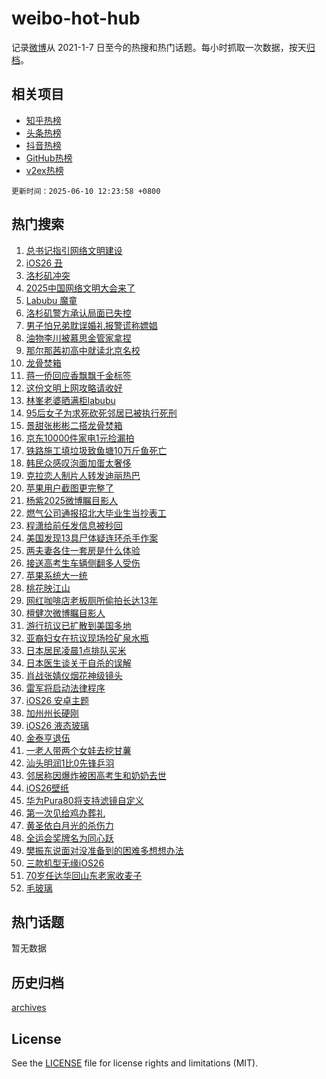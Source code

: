 # weibo-hot-hub

记录[微博](https://www.weibo.com)从 2021-1-7 日至今的热搜和热门话题。每小时抓取一次数据，按天[归档](archives)。

## 相关项目

- [知乎热榜](https://github.com/lonnyzhang423/zhihu-hot-hub)
- [头条热榜](https://github.com/lonnyzhang423/toutiao-hot-hub)
- [抖音热榜](https://github.com/lonnyzhang423/douyin-hot-hub)
- [GitHub热榜](https://github.com/lonnyzhang423/github-hot-hub)
- [v2ex热榜](https://github.com/lonnyzhang423/v2ex-hot-hub)


`更新时间：2025-06-10 12:23:58 +0800`

## 热门搜索

1. [总书记指引网络文明建设](https://m.weibo.cn/search?containerid=100103type%3D1%26t%3D10%26q%3D%23%E6%80%BB%E4%B9%A6%E8%AE%B0%E6%8C%87%E5%BC%95%E7%BD%91%E7%BB%9C%E6%96%87%E6%98%8E%E5%BB%BA%E8%AE%BE%23&stream_entry_id=51&isnewpage=1&extparam=seat%3D1%26filter_type%3Drealtimehot%26c_type%3D51%26q%3D%2523%25E6%2580%25BB%25E4%25B9%25A6%25E8%25AE%25B0%25E6%258C%2587%25E5%25BC%2595%25E7%25BD%2591%25E7%25BB%259C%25E6%2596%2587%25E6%2598%258E%25E5%25BB%25BA%25E8%25AE%25BE%2523%26dgr%3D0%26cate%3D10103%26pos%3D0%26stream_entry_id%3D51%26display_time%3D1749529436%26pre_seqid%3D1749529436639037082501)
1. [iOS26 丑](https://m.weibo.cn/search?containerid=100103type%3D1%26t%3D10%26q%3DiOS26+%E4%B8%91&stream_entry_id=31&isnewpage=1&extparam=seat%3D1%26flag%3D1%26c_type%3D31%26cate%3D5001%26lcate%3D5001%26stream_entry_id%3D31%26filter_type%3Drealtimehot%26pos%3D0%26dgr%3D0%26band_rank%3D1%26realpos%3D1%26q%3DiOS26%2520%25E4%25B8%2591%26display_time%3D1749529436%26pre_seqid%3D1749529436639037082501)
1. [洛杉矶冲突](https://m.weibo.cn/search?containerid=100103type%3D1%26t%3D10%26q%3D%23%E6%B4%9B%E6%9D%89%E7%9F%B6%E5%86%B2%E7%AA%81%23&stream_entry_id=31&isnewpage=1&extparam=seat%3D1%26flag%3D1%26c_type%3D31%26cate%3D5001%26lcate%3D5001%26stream_entry_id%3D31%26filter_type%3Drealtimehot%26pos%3D1%26dgr%3D0%26band_rank%3D2%26realpos%3D2%26q%3D%2523%25E6%25B4%259B%25E6%259D%2589%25E7%259F%25B6%25E5%2586%25B2%25E7%25AA%2581%2523%26display_time%3D1749529436%26pre_seqid%3D1749529436639037082501)
1. [2025中国网络文明大会来了](https://m.weibo.cn/search?containerid=100103type%3D1%26t%3D10%26q%3D%232025%E4%B8%AD%E5%9B%BD%E7%BD%91%E7%BB%9C%E6%96%87%E6%98%8E%E5%A4%A7%E4%BC%9A%E6%9D%A5%E4%BA%86%23&stream_entry_id=31&isnewpage=1&extparam=seat%3D1%26flag%3D0%26c_type%3D31%26cate%3D5001%26lcate%3D5001%26stream_entry_id%3D31%26filter_type%3Drealtimehot%26pos%3D2%26dgr%3D0%26band_rank%3D3%26realpos%3D3%26q%3D%25232025%25E4%25B8%25AD%25E5%259B%25BD%25E7%25BD%2591%25E7%25BB%259C%25E6%2596%2587%25E6%2598%258E%25E5%25A4%25A7%25E4%25BC%259A%25E6%259D%25A5%25E4%25BA%2586%2523%26display_time%3D1749529436%26pre_seqid%3D1749529436639037082501)
1. [Labubu 魔童](https://m.weibo.cn/search?containerid=100103type%3D1%26t%3D10%26q%3DLabubu+%E9%AD%94%E7%AB%A5&stream_entry_id=31&isnewpage=1&extparam=seat%3D1%26flag%3D2%26c_type%3D31%26cate%3D5001%26lcate%3D5001%26stream_entry_id%3D31%26filter_type%3Drealtimehot%26pos%3D3%26dgr%3D0%26band_rank%3D4%26realpos%3D4%26q%3DLabubu%2520%25E9%25AD%2594%25E7%25AB%25A5%26display_time%3D1749529436%26pre_seqid%3D1749529436639037082501)
1. [洛杉矶警方承认局面已失控](https://m.weibo.cn/search?containerid=100103type%3D1%26t%3D10%26q%3D%23%E6%B4%9B%E6%9D%89%E7%9F%B6%E8%AD%A6%E6%96%B9%E6%89%BF%E8%AE%A4%E5%B1%80%E9%9D%A2%E5%B7%B2%E5%A4%B1%E6%8E%A7%23&stream_entry_id=31&isnewpage=1&extparam=seat%3D1%26flag%3D0%26c_type%3D31%26cate%3D5001%26lcate%3D5001%26stream_entry_id%3D31%26filter_type%3Drealtimehot%26pos%3D4%26dgr%3D0%26band_rank%3D5%26realpos%3D5%26q%3D%2523%25E6%25B4%259B%25E6%259D%2589%25E7%259F%25B6%25E8%25AD%25A6%25E6%2596%25B9%25E6%2589%25BF%25E8%25AE%25A4%25E5%25B1%2580%25E9%259D%25A2%25E5%25B7%25B2%25E5%25A4%25B1%25E6%258E%25A7%2523%26display_time%3D1749529436%26pre_seqid%3D1749529436639037082501)
1. [男子怕兄弟耽误婚礼报警谎称嫖娼](https://m.weibo.cn/search?containerid=100103type%3D1%26t%3D10%26q%3D%23%E7%94%B7%E5%AD%90%E6%80%95%E5%85%84%E5%BC%9F%E8%80%BD%E8%AF%AF%E5%A9%9A%E7%A4%BC%E6%8A%A5%E8%AD%A6%E8%B0%8E%E7%A7%B0%E5%AB%96%E5%A8%BC%23&stream_entry_id=31&isnewpage=1&extparam=seat%3D1%26flag%3D1%26c_type%3D31%26cate%3D5001%26lcate%3D5001%26stream_entry_id%3D31%26filter_type%3Drealtimehot%26pos%3D5%26dgr%3D0%26band_rank%3D6%26realpos%3D6%26q%3D%2523%25E7%2594%25B7%25E5%25AD%2590%25E6%2580%2595%25E5%2585%2584%25E5%25BC%259F%25E8%2580%25BD%25E8%25AF%25AF%25E5%25A9%259A%25E7%25A4%25BC%25E6%258A%25A5%25E8%25AD%25A6%25E8%25B0%258E%25E7%25A7%25B0%25E5%25AB%2596%25E5%25A8%25BC%2523%26display_time%3D1749529436%26pre_seqid%3D1749529436639037082501)
1. [油物李川被慕思金管家拿捏](https://m.weibo.cn/search?containerid=100103type%3D1%26t%3D10%26q%3D%23%E6%B2%B9%E7%89%A9%E6%9D%8E%E5%B7%9D%E8%A2%AB%E6%85%95%E6%80%9D%E9%87%91%E7%AE%A1%E5%AE%B6%E6%8B%BF%E6%8D%8F%23&stream_entry_id=31&isnewpage=1&extparam=seat%3D1%26filter_type%3Drealtimehot%26c_type%3D31%26cate%3D5001%26lcate%3D5001%26stream_entry_id%3D31%26is_ad_pos%3D1%26q%3D%2523%25E6%25B2%25B9%25E7%2589%25A9%25E6%259D%258E%25E5%25B7%259D%25E8%25A2%25AB%25E6%2585%2595%25E6%2580%259D%25E9%2587%2591%25E7%25AE%25A1%25E5%25AE%25B6%25E6%258B%25BF%25E6%258D%258F%2523%26topic_ad%3D1%26dgr%3D0%26pos%3D6%26adid%3D289356%26band_rank%3D7%26display_time%3D1749529436%26pre_seqid%3D1749529436639037082501)
1. [那尔那茜初高中就读北京名校](https://m.weibo.cn/search?containerid=100103type%3D1%26t%3D10%26q%3D%23%E9%82%A3%E5%B0%94%E9%82%A3%E8%8C%9C%E5%88%9D%E9%AB%98%E4%B8%AD%E5%B0%B1%E8%AF%BB%E5%8C%97%E4%BA%AC%E5%90%8D%E6%A0%A1%23&stream_entry_id=31&isnewpage=1&extparam=seat%3D1%26flag%3D2%26c_type%3D31%26cate%3D5001%26lcate%3D5001%26stream_entry_id%3D31%26filter_type%3Drealtimehot%26pos%3D7%26dgr%3D0%26band_rank%3D7%26realpos%3D7%26q%3D%2523%25E9%2582%25A3%25E5%25B0%2594%25E9%2582%25A3%25E8%258C%259C%25E5%2588%259D%25E9%25AB%2598%25E4%25B8%25AD%25E5%25B0%25B1%25E8%25AF%25BB%25E5%258C%2597%25E4%25BA%25AC%25E5%2590%258D%25E6%25A0%25A1%2523%26display_time%3D1749529436%26pre_seqid%3D1749529436639037082501)
1. [龙骨焚箱](https://m.weibo.cn/search?containerid=100103type%3D1%26t%3D10%26q%3D%E9%BE%99%E9%AA%A8%E7%84%9A%E7%AE%B1&stream_entry_id=31&isnewpage=1&extparam=seat%3D1%26flag%3D2%26c_type%3D31%26cate%3D5001%26lcate%3D5001%26stream_entry_id%3D31%26filter_type%3Drealtimehot%26pos%3D8%26dgr%3D0%26band_rank%3D8%26realpos%3D8%26q%3D%25E9%25BE%2599%25E9%25AA%25A8%25E7%2584%259A%25E7%25AE%25B1%26display_time%3D1749529436%26pre_seqid%3D1749529436639037082501)
1. [蒋一侨回应香飘飘千金标签](https://m.weibo.cn/search?containerid=100103type%3D1%26t%3D10%26q%3D%23%E8%92%8B%E4%B8%80%E4%BE%A8%E5%9B%9E%E5%BA%94%E9%A6%99%E9%A3%98%E9%A3%98%E5%8D%83%E9%87%91%E6%A0%87%E7%AD%BE%23&stream_entry_id=31&isnewpage=1&extparam=seat%3D1%26flag%3D0%26c_type%3D31%26cate%3D5001%26lcate%3D5001%26stream_entry_id%3D31%26filter_type%3Drealtimehot%26pos%3D9%26dgr%3D0%26band_rank%3D9%26realpos%3D9%26q%3D%2523%25E8%2592%258B%25E4%25B8%2580%25E4%25BE%25A8%25E5%259B%259E%25E5%25BA%2594%25E9%25A6%2599%25E9%25A3%2598%25E9%25A3%2598%25E5%258D%2583%25E9%2587%2591%25E6%25A0%2587%25E7%25AD%25BE%2523%26display_time%3D1749529436%26pre_seqid%3D1749529436639037082501)
1. [这份文明上网攻略请收好](https://m.weibo.cn/search?containerid=100103type%3D1%26t%3D10%26q%3D%23%E8%BF%99%E4%BB%BD%E6%96%87%E6%98%8E%E4%B8%8A%E7%BD%91%E6%94%BB%E7%95%A5%E8%AF%B7%E6%94%B6%E5%A5%BD%23&stream_entry_id=31&isnewpage=1&extparam=seat%3D1%26flag%3D0%26c_type%3D31%26cate%3D5001%26lcate%3D5001%26stream_entry_id%3D31%26filter_type%3Drealtimehot%26pos%3D10%26dgr%3D0%26band_rank%3D10%26realpos%3D10%26q%3D%2523%25E8%25BF%2599%25E4%25BB%25BD%25E6%2596%2587%25E6%2598%258E%25E4%25B8%258A%25E7%25BD%2591%25E6%2594%25BB%25E7%2595%25A5%25E8%25AF%25B7%25E6%2594%25B6%25E5%25A5%25BD%2523%26display_time%3D1749529436%26pre_seqid%3D1749529436639037082501)
1. [林峯老婆晒满柜labubu](https://m.weibo.cn/search?containerid=100103type%3D1%26t%3D10%26q%3D%23%E6%9E%97%E5%B3%AF%E8%80%81%E5%A9%86%E6%99%92%E6%BB%A1%E6%9F%9Clabubu%23&stream_entry_id=31&isnewpage=1&extparam=seat%3D1%26flag%3D1%26c_type%3D31%26cate%3D5001%26lcate%3D5001%26stream_entry_id%3D31%26filter_type%3Drealtimehot%26pos%3D11%26dgr%3D0%26band_rank%3D11%26realpos%3D11%26q%3D%2523%25E6%259E%2597%25E5%25B3%25AF%25E8%2580%2581%25E5%25A9%2586%25E6%2599%2592%25E6%25BB%25A1%25E6%259F%259Clabubu%2523%26display_time%3D1749529436%26pre_seqid%3D1749529436639037082501)
1. [95后女子为求死砍死邻居已被执行死刑](https://m.weibo.cn/search?containerid=100103type%3D1%26t%3D10%26q%3D%2395%E5%90%8E%E5%A5%B3%E5%AD%90%E4%B8%BA%E6%B1%82%E6%AD%BB%E7%A0%8D%E6%AD%BB%E9%82%BB%E5%B1%85%E5%B7%B2%E8%A2%AB%E6%89%A7%E8%A1%8C%E6%AD%BB%E5%88%91%23&stream_entry_id=31&isnewpage=1&extparam=seat%3D1%26flag%3D0%26c_type%3D31%26cate%3D5001%26lcate%3D5001%26stream_entry_id%3D31%26filter_type%3Drealtimehot%26pos%3D12%26dgr%3D0%26band_rank%3D12%26realpos%3D12%26q%3D%252395%25E5%2590%258E%25E5%25A5%25B3%25E5%25AD%2590%25E4%25B8%25BA%25E6%25B1%2582%25E6%25AD%25BB%25E7%25A0%258D%25E6%25AD%25BB%25E9%2582%25BB%25E5%25B1%2585%25E5%25B7%25B2%25E8%25A2%25AB%25E6%2589%25A7%25E8%25A1%258C%25E6%25AD%25BB%25E5%2588%2591%2523%26display_time%3D1749529436%26pre_seqid%3D1749529436639037082501)
1. [景甜张彬彬二搭龙骨焚箱](https://m.weibo.cn/search?containerid=100103type%3D1%26t%3D10%26q%3D%E6%99%AF%E7%94%9C%E5%BC%A0%E5%BD%AC%E5%BD%AC%E4%BA%8C%E6%90%AD%E9%BE%99%E9%AA%A8%E7%84%9A%E7%AE%B1&stream_entry_id=31&isnewpage=1&extparam=seat%3D1%26flag%3D0%26c_type%3D31%26cate%3D5001%26lcate%3D5001%26stream_entry_id%3D31%26filter_type%3Drealtimehot%26pos%3D13%26dgr%3D0%26band_rank%3D13%26realpos%3D13%26q%3D%25E6%2599%25AF%25E7%2594%259C%25E5%25BC%25A0%25E5%25BD%25AC%25E5%25BD%25AC%25E4%25BA%258C%25E6%2590%25AD%25E9%25BE%2599%25E9%25AA%25A8%25E7%2584%259A%25E7%25AE%25B1%26display_time%3D1749529436%26pre_seqid%3D1749529436639037082501)
1. [京东10000件家电1元捡漏拍](https://m.weibo.cn/search?containerid=100103type%3D1%26t%3D10%26q%3D%23%E4%BA%AC%E4%B8%9C10000%E4%BB%B6%E5%AE%B6%E7%94%B51%E5%85%83%E6%8D%A1%E6%BC%8F%E6%8B%8D%23&stream_entry_id=31&isnewpage=1&extparam=seat%3D1%26flag%3D1%26c_type%3D31%26cate%3D5001%26lcate%3D5001%26stream_entry_id%3D31%26filter_type%3Drealtimehot%26pos%3D14%26dgr%3D0%26band_rank%3D14%26realpos%3D14%26q%3D%2523%25E4%25BA%25AC%25E4%25B8%259C10000%25E4%25BB%25B6%25E5%25AE%25B6%25E7%2594%25B51%25E5%2585%2583%25E6%258D%25A1%25E6%25BC%258F%25E6%258B%258D%2523%26display_time%3D1749529436%26pre_seqid%3D1749529436639037082501)
1. [铁路施工填垃圾致鱼塘10万斤鱼死亡](https://m.weibo.cn/search?containerid=100103type%3D1%26t%3D10%26q%3D%23%E9%93%81%E8%B7%AF%E6%96%BD%E5%B7%A5%E5%A1%AB%E5%9E%83%E5%9C%BE%E8%87%B4%E9%B1%BC%E5%A1%9810%E4%B8%87%E6%96%A4%E9%B1%BC%E6%AD%BB%E4%BA%A1%23&stream_entry_id=31&isnewpage=1&extparam=seat%3D1%26flag%3D1%26c_type%3D31%26cate%3D5001%26lcate%3D5001%26stream_entry_id%3D31%26filter_type%3Drealtimehot%26pos%3D15%26dgr%3D0%26band_rank%3D15%26realpos%3D15%26q%3D%2523%25E9%2593%2581%25E8%25B7%25AF%25E6%2596%25BD%25E5%25B7%25A5%25E5%25A1%25AB%25E5%259E%2583%25E5%259C%25BE%25E8%2587%25B4%25E9%25B1%25BC%25E5%25A1%259810%25E4%25B8%2587%25E6%2596%25A4%25E9%25B1%25BC%25E6%25AD%25BB%25E4%25BA%25A1%2523%26display_time%3D1749529436%26pre_seqid%3D1749529436639037082501)
1. [韩民众感叹泡面加蛋太奢侈](https://m.weibo.cn/search?containerid=100103type%3D1%26t%3D10%26q%3D%23%E9%9F%A9%E6%B0%91%E4%BC%97%E6%84%9F%E5%8F%B9%E6%B3%A1%E9%9D%A2%E5%8A%A0%E8%9B%8B%E5%A4%AA%E5%A5%A2%E4%BE%88%23&stream_entry_id=31&isnewpage=1&extparam=seat%3D1%26flag%3D0%26c_type%3D31%26cate%3D5001%26lcate%3D5001%26stream_entry_id%3D31%26filter_type%3Drealtimehot%26pos%3D16%26dgr%3D0%26band_rank%3D16%26realpos%3D16%26q%3D%2523%25E9%259F%25A9%25E6%25B0%2591%25E4%25BC%2597%25E6%2584%259F%25E5%258F%25B9%25E6%25B3%25A1%25E9%259D%25A2%25E5%258A%25A0%25E8%259B%258B%25E5%25A4%25AA%25E5%25A5%25A2%25E4%25BE%2588%2523%26display_time%3D1749529436%26pre_seqid%3D1749529436639037082501)
1. [克拉恋人制片人转发迪丽热巴](https://m.weibo.cn/search?containerid=100103type%3D1%26t%3D10%26q%3D%23%E5%85%8B%E6%8B%89%E6%81%8B%E4%BA%BA%E5%88%B6%E7%89%87%E4%BA%BA%E8%BD%AC%E5%8F%91%E8%BF%AA%E4%B8%BD%E7%83%AD%E5%B7%B4%23&stream_entry_id=31&isnewpage=1&extparam=seat%3D1%26flag%3D0%26c_type%3D31%26cate%3D5001%26lcate%3D5001%26stream_entry_id%3D31%26filter_type%3Drealtimehot%26pos%3D17%26dgr%3D0%26band_rank%3D17%26realpos%3D17%26q%3D%2523%25E5%2585%258B%25E6%258B%2589%25E6%2581%258B%25E4%25BA%25BA%25E5%2588%25B6%25E7%2589%2587%25E4%25BA%25BA%25E8%25BD%25AC%25E5%258F%2591%25E8%25BF%25AA%25E4%25B8%25BD%25E7%2583%25AD%25E5%25B7%25B4%2523%26display_time%3D1749529436%26pre_seqid%3D1749529436639037082501)
1. [苹果用户截图更完整了](https://m.weibo.cn/search?containerid=100103type%3D1%26t%3D10%26q%3D%23%E8%8B%B9%E6%9E%9C%E7%94%A8%E6%88%B7%E6%88%AA%E5%9B%BE%E6%9B%B4%E5%AE%8C%E6%95%B4%E4%BA%86%23&stream_entry_id=31&isnewpage=1&extparam=seat%3D1%26flag%3D0%26c_type%3D31%26cate%3D5001%26lcate%3D5001%26stream_entry_id%3D31%26filter_type%3Drealtimehot%26pos%3D18%26dgr%3D0%26band_rank%3D18%26realpos%3D18%26q%3D%2523%25E8%258B%25B9%25E6%259E%259C%25E7%2594%25A8%25E6%2588%25B7%25E6%2588%25AA%25E5%259B%25BE%25E6%259B%25B4%25E5%25AE%258C%25E6%2595%25B4%25E4%25BA%2586%2523%26display_time%3D1749529436%26pre_seqid%3D1749529436639037082501)
1. [杨紫2025微博瞩目影人](https://m.weibo.cn/search?containerid=100103type%3D1%26t%3D10%26q%3D%23%E6%9D%A8%E7%B4%AB2025%E5%BE%AE%E5%8D%9A%E7%9E%A9%E7%9B%AE%E5%BD%B1%E4%BA%BA%23&stream_entry_id=31&isnewpage=1&extparam=seat%3D1%26flag%3D1%26c_type%3D31%26cate%3D5001%26lcate%3D5001%26stream_entry_id%3D31%26filter_type%3Drealtimehot%26pos%3D19%26dgr%3D0%26band_rank%3D19%26realpos%3D19%26q%3D%2523%25E6%259D%25A8%25E7%25B4%25AB2025%25E5%25BE%25AE%25E5%258D%259A%25E7%259E%25A9%25E7%259B%25AE%25E5%25BD%25B1%25E4%25BA%25BA%2523%26display_time%3D1749529436%26pre_seqid%3D1749529436639037082501)
1. [燃气公司通报招北大毕业生当抄表工](https://m.weibo.cn/search?containerid=100103type%3D1%26t%3D10%26q%3D%23%E7%87%83%E6%B0%94%E5%85%AC%E5%8F%B8%E9%80%9A%E6%8A%A5%E6%8B%9B%E5%8C%97%E5%A4%A7%E6%AF%95%E4%B8%9A%E7%94%9F%E5%BD%93%E6%8A%84%E8%A1%A8%E5%B7%A5%23&stream_entry_id=31&isnewpage=1&extparam=seat%3D1%26flag%3D1%26c_type%3D31%26cate%3D5001%26lcate%3D5001%26stream_entry_id%3D31%26filter_type%3Drealtimehot%26pos%3D20%26dgr%3D0%26band_rank%3D20%26realpos%3D20%26q%3D%2523%25E7%2587%2583%25E6%25B0%2594%25E5%2585%25AC%25E5%258F%25B8%25E9%2580%259A%25E6%258A%25A5%25E6%258B%259B%25E5%258C%2597%25E5%25A4%25A7%25E6%25AF%2595%25E4%25B8%259A%25E7%2594%259F%25E5%25BD%2593%25E6%258A%2584%25E8%25A1%25A8%25E5%25B7%25A5%2523%26display_time%3D1749529436%26pre_seqid%3D1749529436639037082501)
1. [程潇给前任发信息被秒回](https://m.weibo.cn/search?containerid=100103type%3D1%26t%3D10%26q%3D%E7%A8%8B%E6%BD%87%E7%BB%99%E5%89%8D%E4%BB%BB%E5%8F%91%E4%BF%A1%E6%81%AF%E8%A2%AB%E7%A7%92%E5%9B%9E&stream_entry_id=31&isnewpage=1&extparam=seat%3D1%26flag%3D2%26c_type%3D31%26cate%3D5001%26lcate%3D5001%26stream_entry_id%3D31%26filter_type%3Drealtimehot%26pos%3D21%26dgr%3D0%26band_rank%3D21%26realpos%3D21%26q%3D%25E7%25A8%258B%25E6%25BD%2587%25E7%25BB%2599%25E5%2589%258D%25E4%25BB%25BB%25E5%258F%2591%25E4%25BF%25A1%25E6%2581%25AF%25E8%25A2%25AB%25E7%25A7%2592%25E5%259B%259E%26display_time%3D1749529436%26pre_seqid%3D1749529436639037082501)
1. [美国发现13具尸体疑连环杀手作案](https://m.weibo.cn/search?containerid=100103type%3D1%26t%3D10%26q%3D%23%E7%BE%8E%E5%9B%BD%E5%8F%91%E7%8E%B013%E5%85%B7%E5%B0%B8%E4%BD%93%E7%96%91%E8%BF%9E%E7%8E%AF%E6%9D%80%E6%89%8B%E4%BD%9C%E6%A1%88%23&stream_entry_id=31&isnewpage=1&extparam=seat%3D1%26flag%3D2%26c_type%3D31%26cate%3D5001%26lcate%3D5001%26stream_entry_id%3D31%26filter_type%3Drealtimehot%26pos%3D22%26dgr%3D0%26band_rank%3D22%26realpos%3D22%26q%3D%2523%25E7%25BE%258E%25E5%259B%25BD%25E5%258F%2591%25E7%258E%25B013%25E5%2585%25B7%25E5%25B0%25B8%25E4%25BD%2593%25E7%2596%2591%25E8%25BF%259E%25E7%258E%25AF%25E6%259D%2580%25E6%2589%258B%25E4%25BD%259C%25E6%25A1%2588%2523%26display_time%3D1749529436%26pre_seqid%3D1749529436639037082501)
1. [两夫妻各住一套房是什么体验](https://m.weibo.cn/search?containerid=100103type%3D1%26t%3D10%26q%3D%E4%B8%A4%E5%A4%AB%E5%A6%BB%E5%90%84%E4%BD%8F%E4%B8%80%E5%A5%97%E6%88%BF%E6%98%AF%E4%BB%80%E4%B9%88%E4%BD%93%E9%AA%8C&stream_entry_id=31&isnewpage=1&extparam=seat%3D1%26flag%3D1%26c_type%3D31%26cate%3D5001%26lcate%3D5001%26stream_entry_id%3D31%26filter_type%3Drealtimehot%26pos%3D23%26dgr%3D0%26band_rank%3D23%26realpos%3D23%26q%3D%25E4%25B8%25A4%25E5%25A4%25AB%25E5%25A6%25BB%25E5%2590%2584%25E4%25BD%258F%25E4%25B8%2580%25E5%25A5%2597%25E6%2588%25BF%25E6%2598%25AF%25E4%25BB%2580%25E4%25B9%2588%25E4%25BD%2593%25E9%25AA%258C%26display_time%3D1749529436%26pre_seqid%3D1749529436639037082501)
1. [接送高考生车辆侧翻多人受伤](https://m.weibo.cn/search?containerid=100103type%3D1%26t%3D10%26q%3D%23%E6%8E%A5%E9%80%81%E9%AB%98%E8%80%83%E7%94%9F%E8%BD%A6%E8%BE%86%E4%BE%A7%E7%BF%BB%E5%A4%9A%E4%BA%BA%E5%8F%97%E4%BC%A4%23&stream_entry_id=31&isnewpage=1&extparam=seat%3D1%26flag%3D1%26c_type%3D31%26cate%3D5001%26lcate%3D5001%26stream_entry_id%3D31%26filter_type%3Drealtimehot%26pos%3D24%26dgr%3D0%26band_rank%3D24%26realpos%3D24%26q%3D%2523%25E6%258E%25A5%25E9%2580%2581%25E9%25AB%2598%25E8%2580%2583%25E7%2594%259F%25E8%25BD%25A6%25E8%25BE%2586%25E4%25BE%25A7%25E7%25BF%25BB%25E5%25A4%259A%25E4%25BA%25BA%25E5%258F%2597%25E4%25BC%25A4%2523%26display_time%3D1749529436%26pre_seqid%3D1749529436639037082501)
1. [苹果系统大一统](https://m.weibo.cn/search?containerid=100103type%3D1%26t%3D10%26q%3D%E8%8B%B9%E6%9E%9C%E7%B3%BB%E7%BB%9F%E5%A4%A7%E4%B8%80%E7%BB%9F&stream_entry_id=31&isnewpage=1&extparam=seat%3D1%26flag%3D1%26c_type%3D31%26cate%3D5001%26lcate%3D5001%26stream_entry_id%3D31%26filter_type%3Drealtimehot%26pos%3D25%26dgr%3D0%26band_rank%3D25%26realpos%3D25%26q%3D%25E8%258B%25B9%25E6%259E%259C%25E7%25B3%25BB%25E7%25BB%259F%25E5%25A4%25A7%25E4%25B8%2580%25E7%25BB%259F%26display_time%3D1749529436%26pre_seqid%3D1749529436639037082501)
1. [桃花映江山](https://m.weibo.cn/search?containerid=100103type%3D1%26t%3D10%26q%3D%E6%A1%83%E8%8A%B1%E6%98%A0%E6%B1%9F%E5%B1%B1&stream_entry_id=31&isnewpage=1&extparam=seat%3D1%26flag%3D1%26c_type%3D31%26cate%3D5001%26lcate%3D5001%26stream_entry_id%3D31%26filter_type%3Drealtimehot%26pos%3D26%26dgr%3D0%26band_rank%3D26%26realpos%3D26%26q%3D%25E6%25A1%2583%25E8%258A%25B1%25E6%2598%25A0%25E6%25B1%259F%25E5%25B1%25B1%26display_time%3D1749529436%26pre_seqid%3D1749529436639037082501)
1. [网红咖啡店老板厕所偷拍长达13年](https://m.weibo.cn/search?containerid=100103type%3D1%26t%3D10%26q%3D%23%E7%BD%91%E7%BA%A2%E5%92%96%E5%95%A1%E5%BA%97%E8%80%81%E6%9D%BF%E5%8E%95%E6%89%80%E5%81%B7%E6%8B%8D%E9%95%BF%E8%BE%BE13%E5%B9%B4%23&stream_entry_id=31&isnewpage=1&extparam=seat%3D1%26flag%3D1%26c_type%3D31%26cate%3D5001%26lcate%3D5001%26stream_entry_id%3D31%26filter_type%3Drealtimehot%26pos%3D27%26dgr%3D0%26band_rank%3D27%26realpos%3D27%26q%3D%2523%25E7%25BD%2591%25E7%25BA%25A2%25E5%2592%2596%25E5%2595%25A1%25E5%25BA%2597%25E8%2580%2581%25E6%259D%25BF%25E5%258E%2595%25E6%2589%2580%25E5%2581%25B7%25E6%258B%258D%25E9%2595%25BF%25E8%25BE%25BE13%25E5%25B9%25B4%2523%26display_time%3D1749529436%26pre_seqid%3D1749529436639037082501)
1. [檀健次微博瞩目影人](https://m.weibo.cn/search?containerid=100103type%3D1%26t%3D10%26q%3D%23%E6%AA%80%E5%81%A5%E6%AC%A1%E5%BE%AE%E5%8D%9A%E7%9E%A9%E7%9B%AE%E5%BD%B1%E4%BA%BA%23&stream_entry_id=31&isnewpage=1&extparam=seat%3D1%26flag%3D1%26c_type%3D31%26cate%3D5001%26lcate%3D5001%26stream_entry_id%3D31%26filter_type%3Drealtimehot%26pos%3D28%26dgr%3D0%26band_rank%3D28%26realpos%3D28%26q%3D%2523%25E6%25AA%2580%25E5%2581%25A5%25E6%25AC%25A1%25E5%25BE%25AE%25E5%258D%259A%25E7%259E%25A9%25E7%259B%25AE%25E5%25BD%25B1%25E4%25BA%25BA%2523%26display_time%3D1749529436%26pre_seqid%3D1749529436639037082501)
1. [游行抗议已扩散到美国多地](https://m.weibo.cn/search?containerid=100103type%3D1%26t%3D10%26q%3D%23%E6%B8%B8%E8%A1%8C%E6%8A%97%E8%AE%AE%E5%B7%B2%E6%89%A9%E6%95%A3%E5%88%B0%E7%BE%8E%E5%9B%BD%E5%A4%9A%E5%9C%B0%23&stream_entry_id=31&isnewpage=1&extparam=seat%3D1%26flag%3D1%26c_type%3D31%26cate%3D5001%26lcate%3D5001%26stream_entry_id%3D31%26filter_type%3Drealtimehot%26pos%3D29%26dgr%3D0%26band_rank%3D29%26realpos%3D29%26q%3D%2523%25E6%25B8%25B8%25E8%25A1%258C%25E6%258A%2597%25E8%25AE%25AE%25E5%25B7%25B2%25E6%2589%25A9%25E6%2595%25A3%25E5%2588%25B0%25E7%25BE%258E%25E5%259B%25BD%25E5%25A4%259A%25E5%259C%25B0%2523%26display_time%3D1749529436%26pre_seqid%3D1749529436639037082501)
1. [亚裔妇女在抗议现场捡矿泉水瓶](https://m.weibo.cn/search?containerid=100103type%3D1%26t%3D10%26q%3D%23%E4%BA%9A%E8%A3%94%E5%A6%87%E5%A5%B3%E5%9C%A8%E6%8A%97%E8%AE%AE%E7%8E%B0%E5%9C%BA%E6%8D%A1%E7%9F%BF%E6%B3%89%E6%B0%B4%E7%93%B6%23&stream_entry_id=31&isnewpage=1&extparam=seat%3D1%26flag%3D1%26c_type%3D31%26cate%3D5001%26lcate%3D5001%26stream_entry_id%3D31%26filter_type%3Drealtimehot%26pos%3D30%26dgr%3D0%26band_rank%3D30%26realpos%3D30%26q%3D%2523%25E4%25BA%259A%25E8%25A3%2594%25E5%25A6%2587%25E5%25A5%25B3%25E5%259C%25A8%25E6%258A%2597%25E8%25AE%25AE%25E7%258E%25B0%25E5%259C%25BA%25E6%258D%25A1%25E7%259F%25BF%25E6%25B3%2589%25E6%25B0%25B4%25E7%2593%25B6%2523%26display_time%3D1749529436%26pre_seqid%3D1749529436639037082501)
1. [日本居民凌晨1点排队买米](https://m.weibo.cn/search?containerid=100103type%3D1%26t%3D10%26q%3D%23%E6%97%A5%E6%9C%AC%E5%B1%85%E6%B0%91%E5%87%8C%E6%99%A81%E7%82%B9%E6%8E%92%E9%98%9F%E4%B9%B0%E7%B1%B3%23&stream_entry_id=31&isnewpage=1&extparam=seat%3D1%26flag%3D0%26c_type%3D31%26cate%3D5001%26lcate%3D5001%26stream_entry_id%3D31%26filter_type%3Drealtimehot%26pos%3D31%26dgr%3D0%26band_rank%3D31%26realpos%3D31%26q%3D%2523%25E6%2597%25A5%25E6%259C%25AC%25E5%25B1%2585%25E6%25B0%2591%25E5%2587%258C%25E6%2599%25A81%25E7%2582%25B9%25E6%258E%2592%25E9%2598%259F%25E4%25B9%25B0%25E7%25B1%25B3%2523%26display_time%3D1749529436%26pre_seqid%3D1749529436639037082501)
1. [日本医生谈关于自杀的误解](https://m.weibo.cn/search?containerid=100103type%3D1%26t%3D10%26q%3D%E6%97%A5%E6%9C%AC%E5%8C%BB%E7%94%9F%E8%B0%88%E5%85%B3%E4%BA%8E%E8%87%AA%E6%9D%80%E7%9A%84%E8%AF%AF%E8%A7%A3&stream_entry_id=31&isnewpage=1&extparam=seat%3D1%26flag%3D1%26c_type%3D31%26cate%3D5001%26lcate%3D5001%26stream_entry_id%3D31%26filter_type%3Drealtimehot%26pos%3D32%26dgr%3D0%26band_rank%3D32%26realpos%3D32%26q%3D%25E6%2597%25A5%25E6%259C%25AC%25E5%258C%25BB%25E7%2594%259F%25E8%25B0%2588%25E5%2585%25B3%25E4%25BA%258E%25E8%2587%25AA%25E6%259D%2580%25E7%259A%2584%25E8%25AF%25AF%25E8%25A7%25A3%26display_time%3D1749529436%26pre_seqid%3D1749529436639037082501)
1. [肖战张婧仪烟花神级镜头](https://m.weibo.cn/search?containerid=100103type%3D1%26t%3D10%26q%3D%23%E8%82%96%E6%88%98%E5%BC%A0%E5%A9%A7%E4%BB%AA%E7%83%9F%E8%8A%B1%E7%A5%9E%E7%BA%A7%E9%95%9C%E5%A4%B4%23&stream_entry_id=31&isnewpage=1&extparam=seat%3D1%26flag%3D1%26c_type%3D31%26cate%3D5001%26lcate%3D5001%26stream_entry_id%3D31%26filter_type%3Drealtimehot%26pos%3D33%26dgr%3D0%26band_rank%3D33%26realpos%3D33%26q%3D%2523%25E8%2582%2596%25E6%2588%2598%25E5%25BC%25A0%25E5%25A9%25A7%25E4%25BB%25AA%25E7%2583%259F%25E8%258A%25B1%25E7%25A5%259E%25E7%25BA%25A7%25E9%2595%259C%25E5%25A4%25B4%2523%26display_time%3D1749529436%26pre_seqid%3D1749529436639037082501)
1. [雷军将启动法律程序](https://m.weibo.cn/search?containerid=100103type%3D1%26t%3D10%26q%3D%23%E9%9B%B7%E5%86%9B%E5%B0%86%E5%90%AF%E5%8A%A8%E6%B3%95%E5%BE%8B%E7%A8%8B%E5%BA%8F%23&stream_entry_id=31&isnewpage=1&extparam=seat%3D1%26flag%3D1%26c_type%3D31%26cate%3D5001%26lcate%3D5001%26stream_entry_id%3D31%26filter_type%3Drealtimehot%26pos%3D34%26dgr%3D0%26band_rank%3D34%26realpos%3D34%26q%3D%2523%25E9%259B%25B7%25E5%2586%259B%25E5%25B0%2586%25E5%2590%25AF%25E5%258A%25A8%25E6%25B3%2595%25E5%25BE%258B%25E7%25A8%258B%25E5%25BA%258F%2523%26display_time%3D1749529436%26pre_seqid%3D1749529436639037082501)
1. [iOS26 安卓主题](https://m.weibo.cn/search?containerid=100103type%3D1%26t%3D10%26q%3DiOS26+%E5%AE%89%E5%8D%93%E4%B8%BB%E9%A2%98&stream_entry_id=31&isnewpage=1&extparam=seat%3D1%26flag%3D1%26c_type%3D31%26cate%3D5001%26lcate%3D5001%26stream_entry_id%3D31%26filter_type%3Drealtimehot%26pos%3D35%26dgr%3D0%26band_rank%3D35%26realpos%3D35%26q%3DiOS26%2520%25E5%25AE%2589%25E5%258D%2593%25E4%25B8%25BB%25E9%25A2%2598%26display_time%3D1749529436%26pre_seqid%3D1749529436639037082501)
1. [加州州长硬刚](https://m.weibo.cn/search?containerid=100103type%3D1%26t%3D10%26q%3D%23%E5%8A%A0%E5%B7%9E%E5%B7%9E%E9%95%BF%E7%A1%AC%E5%88%9A%23&stream_entry_id=31&isnewpage=1&extparam=seat%3D1%26flag%3D1%26c_type%3D31%26cate%3D5001%26lcate%3D5001%26stream_entry_id%3D31%26filter_type%3Drealtimehot%26pos%3D36%26dgr%3D0%26band_rank%3D36%26realpos%3D36%26q%3D%2523%25E5%258A%25A0%25E5%25B7%259E%25E5%25B7%259E%25E9%2595%25BF%25E7%25A1%25AC%25E5%2588%259A%2523%26display_time%3D1749529436%26pre_seqid%3D1749529436639037082501)
1. [iOS26 液态玻璃](https://m.weibo.cn/search?containerid=100103type%3D1%26t%3D10%26q%3DiOS26+%E6%B6%B2%E6%80%81%E7%8E%BB%E7%92%83&stream_entry_id=31&isnewpage=1&extparam=seat%3D1%26flag%3D1%26c_type%3D31%26cate%3D5001%26lcate%3D5001%26stream_entry_id%3D31%26filter_type%3Drealtimehot%26pos%3D37%26dgr%3D0%26band_rank%3D37%26realpos%3D37%26q%3DiOS26%2520%25E6%25B6%25B2%25E6%2580%2581%25E7%258E%25BB%25E7%2592%2583%26display_time%3D1749529436%26pre_seqid%3D1749529436639037082501)
1. [金泰亨退伍](https://m.weibo.cn/search?containerid=100103type%3D1%26t%3D10%26q%3D%E9%87%91%E6%B3%B0%E4%BA%A8%E9%80%80%E4%BC%8D&stream_entry_id=31&isnewpage=1&extparam=seat%3D1%26flag%3D0%26c_type%3D31%26cate%3D5001%26lcate%3D5001%26stream_entry_id%3D31%26filter_type%3Drealtimehot%26pos%3D38%26dgr%3D0%26band_rank%3D38%26realpos%3D38%26q%3D%25E9%2587%2591%25E6%25B3%25B0%25E4%25BA%25A8%25E9%2580%2580%25E4%25BC%258D%26display_time%3D1749529436%26pre_seqid%3D1749529436639037082501)
1. [一老人带两个女娃去挖甘薯](https://m.weibo.cn/search?containerid=100103type%3D1%26t%3D10%26q%3D%E4%B8%80%E8%80%81%E4%BA%BA%E5%B8%A6%E4%B8%A4%E4%B8%AA%E5%A5%B3%E5%A8%83%E5%8E%BB%E6%8C%96%E7%94%98%E8%96%AF&stream_entry_id=31&isnewpage=1&extparam=seat%3D1%26flag%3D1%26c_type%3D31%26cate%3D5001%26lcate%3D5001%26stream_entry_id%3D31%26filter_type%3Drealtimehot%26pos%3D39%26dgr%3D0%26band_rank%3D39%26realpos%3D39%26q%3D%25E4%25B8%2580%25E8%2580%2581%25E4%25BA%25BA%25E5%25B8%25A6%25E4%25B8%25A4%25E4%25B8%25AA%25E5%25A5%25B3%25E5%25A8%2583%25E5%258E%25BB%25E6%258C%2596%25E7%2594%2598%25E8%2596%25AF%26display_time%3D1749529436%26pre_seqid%3D1749529436639037082501)
1. [汕头明润1比0先锋乒羽](https://m.weibo.cn/search?containerid=100103type%3D1%26t%3D10%26q%3D%23%E6%B1%95%E5%A4%B4%E6%98%8E%E6%B6%A61%E6%AF%940%E5%85%88%E9%94%8B%E4%B9%92%E7%BE%BD%23&stream_entry_id=31&isnewpage=1&extparam=seat%3D1%26flag%3D1%26c_type%3D31%26cate%3D5001%26lcate%3D5001%26stream_entry_id%3D31%26filter_type%3Drealtimehot%26pos%3D40%26dgr%3D0%26band_rank%3D40%26realpos%3D40%26q%3D%2523%25E6%25B1%2595%25E5%25A4%25B4%25E6%2598%258E%25E6%25B6%25A61%25E6%25AF%25940%25E5%2585%2588%25E9%2594%258B%25E4%25B9%2592%25E7%25BE%25BD%2523%26display_time%3D1749529436%26pre_seqid%3D1749529436639037082501)
1. [邻居称因爆炸被困高考生和奶奶去世](https://m.weibo.cn/search?containerid=100103type%3D1%26t%3D10%26q%3D%23%E9%82%BB%E5%B1%85%E7%A7%B0%E5%9B%A0%E7%88%86%E7%82%B8%E8%A2%AB%E5%9B%B0%E9%AB%98%E8%80%83%E7%94%9F%E5%92%8C%E5%A5%B6%E5%A5%B6%E5%8E%BB%E4%B8%96%23&stream_entry_id=31&isnewpage=1&extparam=seat%3D1%26flag%3D1%26c_type%3D31%26cate%3D5001%26lcate%3D5001%26stream_entry_id%3D31%26filter_type%3Drealtimehot%26pos%3D41%26dgr%3D0%26band_rank%3D41%26realpos%3D41%26q%3D%2523%25E9%2582%25BB%25E5%25B1%2585%25E7%25A7%25B0%25E5%259B%25A0%25E7%2588%2586%25E7%2582%25B8%25E8%25A2%25AB%25E5%259B%25B0%25E9%25AB%2598%25E8%2580%2583%25E7%2594%259F%25E5%2592%258C%25E5%25A5%25B6%25E5%25A5%25B6%25E5%258E%25BB%25E4%25B8%2596%2523%26display_time%3D1749529436%26pre_seqid%3D1749529436639037082501)
1. [iOS26壁纸](https://m.weibo.cn/search?containerid=100103type%3D1%26t%3D10%26q%3DiOS26%E5%A3%81%E7%BA%B8&stream_entry_id=31&isnewpage=1&extparam=seat%3D1%26flag%3D1%26c_type%3D31%26cate%3D5001%26lcate%3D5001%26stream_entry_id%3D31%26filter_type%3Drealtimehot%26pos%3D42%26dgr%3D0%26band_rank%3D42%26realpos%3D42%26q%3DiOS26%25E5%25A3%2581%25E7%25BA%25B8%26display_time%3D1749529436%26pre_seqid%3D1749529436639037082501)
1. [华为Pura80将支持滤镜自定义](https://m.weibo.cn/search?containerid=100103type%3D1%26t%3D10%26q%3D%23%E5%8D%8E%E4%B8%BAPura80%E5%B0%86%E6%94%AF%E6%8C%81%E6%BB%A4%E9%95%9C%E8%87%AA%E5%AE%9A%E4%B9%89%23&stream_entry_id=31&isnewpage=1&extparam=seat%3D1%26flag%3D1%26c_type%3D31%26cate%3D5001%26lcate%3D5001%26stream_entry_id%3D31%26filter_type%3Drealtimehot%26pos%3D43%26dgr%3D0%26band_rank%3D43%26realpos%3D43%26q%3D%2523%25E5%258D%258E%25E4%25B8%25BAPura80%25E5%25B0%2586%25E6%2594%25AF%25E6%258C%2581%25E6%25BB%25A4%25E9%2595%259C%25E8%2587%25AA%25E5%25AE%259A%25E4%25B9%2589%2523%26display_time%3D1749529436%26pre_seqid%3D1749529436639037082501)
1. [第一次见给鸡办葬礼](https://m.weibo.cn/search?containerid=100103type%3D1%26t%3D10%26q%3D%E7%AC%AC%E4%B8%80%E6%AC%A1%E8%A7%81%E7%BB%99%E9%B8%A1%E5%8A%9E%E8%91%AC%E7%A4%BC&stream_entry_id=31&isnewpage=1&extparam=seat%3D1%26flag%3D1%26c_type%3D31%26cate%3D5001%26lcate%3D5001%26stream_entry_id%3D31%26filter_type%3Drealtimehot%26pos%3D44%26dgr%3D0%26band_rank%3D44%26realpos%3D44%26q%3D%25E7%25AC%25AC%25E4%25B8%2580%25E6%25AC%25A1%25E8%25A7%2581%25E7%25BB%2599%25E9%25B8%25A1%25E5%258A%259E%25E8%2591%25AC%25E7%25A4%25BC%26display_time%3D1749529436%26pre_seqid%3D1749529436639037082501)
1. [黄圣依白月光的杀伤力](https://m.weibo.cn/search?containerid=100103type%3D1%26t%3D10%26q%3D%E9%BB%84%E5%9C%A3%E4%BE%9D%E7%99%BD%E6%9C%88%E5%85%89%E7%9A%84%E6%9D%80%E4%BC%A4%E5%8A%9B&stream_entry_id=31&isnewpage=1&extparam=seat%3D1%26flag%3D1%26c_type%3D31%26cate%3D5001%26lcate%3D5001%26stream_entry_id%3D31%26filter_type%3Drealtimehot%26pos%3D45%26dgr%3D0%26band_rank%3D45%26realpos%3D45%26q%3D%25E9%25BB%2584%25E5%259C%25A3%25E4%25BE%259D%25E7%2599%25BD%25E6%259C%2588%25E5%2585%2589%25E7%259A%2584%25E6%259D%2580%25E4%25BC%25A4%25E5%258A%259B%26display_time%3D1749529436%26pre_seqid%3D1749529436639037082501)
1. [全运会奖牌名为同心跃](https://m.weibo.cn/search?containerid=100103type%3D1%26t%3D10%26q%3D%23%E5%85%A8%E8%BF%90%E4%BC%9A%E5%A5%96%E7%89%8C%E5%90%8D%E4%B8%BA%E5%90%8C%E5%BF%83%E8%B7%83%23&stream_entry_id=31&isnewpage=1&extparam=seat%3D1%26flag%3D1%26c_type%3D31%26cate%3D5001%26lcate%3D5001%26stream_entry_id%3D31%26filter_type%3Drealtimehot%26pos%3D46%26dgr%3D0%26band_rank%3D46%26realpos%3D46%26q%3D%2523%25E5%2585%25A8%25E8%25BF%2590%25E4%25BC%259A%25E5%25A5%2596%25E7%2589%258C%25E5%2590%258D%25E4%25B8%25BA%25E5%2590%258C%25E5%25BF%2583%25E8%25B7%2583%2523%26display_time%3D1749529436%26pre_seqid%3D1749529436639037082501)
1. [樊振东说面对没准备到的困难多想想办法](https://m.weibo.cn/search?containerid=100103type%3D1%26t%3D10%26q%3D%23%E6%A8%8A%E6%8C%AF%E4%B8%9C%E8%AF%B4%E9%9D%A2%E5%AF%B9%E6%B2%A1%E5%87%86%E5%A4%87%E5%88%B0%E7%9A%84%E5%9B%B0%E9%9A%BE%E5%A4%9A%E6%83%B3%E6%83%B3%E5%8A%9E%E6%B3%95%23&stream_entry_id=31&isnewpage=1&extparam=seat%3D1%26flag%3D0%26c_type%3D31%26cate%3D5001%26lcate%3D5001%26stream_entry_id%3D31%26filter_type%3Drealtimehot%26pos%3D47%26dgr%3D0%26band_rank%3D47%26realpos%3D47%26q%3D%2523%25E6%25A8%258A%25E6%258C%25AF%25E4%25B8%259C%25E8%25AF%25B4%25E9%259D%25A2%25E5%25AF%25B9%25E6%25B2%25A1%25E5%2587%2586%25E5%25A4%2587%25E5%2588%25B0%25E7%259A%2584%25E5%259B%25B0%25E9%259A%25BE%25E5%25A4%259A%25E6%2583%25B3%25E6%2583%25B3%25E5%258A%259E%25E6%25B3%2595%2523%26display_time%3D1749529436%26pre_seqid%3D1749529436639037082501)
1. [三款机型无缘iOS26](https://m.weibo.cn/search?containerid=100103type%3D1%26t%3D10%26q%3D%23%E4%B8%89%E6%AC%BE%E6%9C%BA%E5%9E%8B%E6%97%A0%E7%BC%98iOS26%23&stream_entry_id=31&isnewpage=1&extparam=seat%3D1%26flag%3D0%26c_type%3D31%26cate%3D5001%26lcate%3D5001%26stream_entry_id%3D31%26filter_type%3Drealtimehot%26pos%3D48%26dgr%3D0%26band_rank%3D48%26realpos%3D48%26q%3D%2523%25E4%25B8%2589%25E6%25AC%25BE%25E6%259C%25BA%25E5%259E%258B%25E6%2597%25A0%25E7%25BC%2598iOS26%2523%26display_time%3D1749529436%26pre_seqid%3D1749529436639037082501)
1. [70岁任达华回山东老家收麦子](https://m.weibo.cn/search?containerid=100103type%3D1%26t%3D10%26q%3D%2370%E5%B2%81%E4%BB%BB%E8%BE%BE%E5%8D%8E%E5%9B%9E%E5%B1%B1%E4%B8%9C%E8%80%81%E5%AE%B6%E6%94%B6%E9%BA%A6%E5%AD%90%23&stream_entry_id=31&isnewpage=1&extparam=seat%3D1%26flag%3D0%26c_type%3D31%26cate%3D5001%26lcate%3D5001%26stream_entry_id%3D31%26filter_type%3Drealtimehot%26pos%3D49%26dgr%3D0%26band_rank%3D49%26realpos%3D49%26q%3D%252370%25E5%25B2%2581%25E4%25BB%25BB%25E8%25BE%25BE%25E5%258D%258E%25E5%259B%259E%25E5%25B1%25B1%25E4%25B8%259C%25E8%2580%2581%25E5%25AE%25B6%25E6%2594%25B6%25E9%25BA%25A6%25E5%25AD%2590%2523%26display_time%3D1749529436%26pre_seqid%3D1749529436639037082501)
1. [毛玻璃](https://m.weibo.cn/search?containerid=100103type%3D1%26t%3D10%26q%3D%E6%AF%9B%E7%8E%BB%E7%92%83&stream_entry_id=31&isnewpage=1&extparam=seat%3D1%26flag%3D1%26c_type%3D31%26cate%3D5001%26lcate%3D5001%26stream_entry_id%3D31%26filter_type%3Drealtimehot%26pos%3D50%26dgr%3D0%26band_rank%3D50%26realpos%3D50%26q%3D%25E6%25AF%259B%25E7%258E%25BB%25E7%2592%2583%26display_time%3D1749529436%26pre_seqid%3D1749529436639037082501)

## 热门话题

暂无数据

## 历史归档

[archives](archives)

## License

See the [LICENSE](LICENSE) file for license rights and limitations (MIT).
